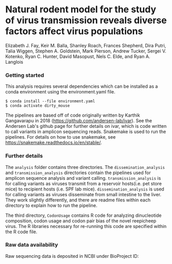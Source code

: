 # Natural rodent model for the study of virus transmission reveals diverse factors affect virus populations
Elizabeth J. Fay, Keir M. Balla, Shanley Roach, Frances Shepherd, Dira Putri, Talia Wiggen, Stephen A. Goldstein, Mark Pierson, Andrew Tucker, Sergei V. Kotenko, Ryan C. Hunter, David Masopust, Nels C. Elde, and Ryan A. Langlois

### Getting started

This analysis requires several dependencies which can be installed as a conda environment using the environment.yaml file.
```
$ conda install --file environment.yaml
$ conda activate dirty_mouse
```

The pipelines are based off of code originally written by Karthik Gangavarapu in 2018 (https://github.com/andersen-lab/ivar). See the Andersen Lab's github page for further details on ivar, which is code written to call variants in amplicon sequencing reads. Snakemake is used to run the pipelines. For details on how to use snakemake, see https://snakemake.readthedocs.io/en/stable/.

### Further details
The `analysis` folder contains three directories. The `dissemination_analysis` and `transmission_analysis` directories contain the pipelines used for amplicon sequence analysis and variant calling. `transmission_analysis` is for calling variants as viruses transmit from a reservoir hosts(i.e. pet store mice) to recipient hosts (i.e. SPF lab mice). `dissemination_analysis` is used for calling variants as viruses disseminate from small intestine to the liver. They work slightly differently, and there are readme files within each directory to explain how to run the pipeline. 

The third directory, `CodonUsage` contains R code for analyzing dinucleotide composition, codon usage and codon pair bias of the novel reepicheep virus. The R libraries necessary for re-running this code are specified within the R code file.

### Raw data availability
Raw sequencing data is deposited in NCBI under BioProject ID: 

